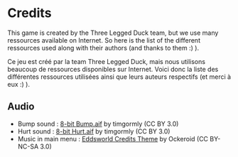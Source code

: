 # Credits

  This game is created by the Three Legged Duck team, but we use many ressources available on Internet.
So here is the list of the different ressources used along with their authors (and thanks to them :) ).

Ce jeu est créé par la team Three Legged Duck, mais nous utilisons beaucoup de ressources disponibles sur Internet.
Voici donc la liste des différentes ressources utilisées ainsi que leurs auteurs respectifs (et merci à eux :) ).
## Audio

 - Bump sound : [8-bit Bump.aif][1] by timgormly (CC BY 3.0)
 - Hurt sound : [8-bit Hurt.aif][2] by timgormly (CC BY 3.0)
 - Music in main menu : [Eddsworld Credits Theme][3] by Ockeroid (CC BY-NC-SA 3.0)

 
  [1]: https://www.freesound.org/people/timgormly/sounds/170141/
  [2]: https://www.freesound.org/people/timgormly/sounds/170149/
  [3]: http://www.newgrounds.com/audio/listen/435009
